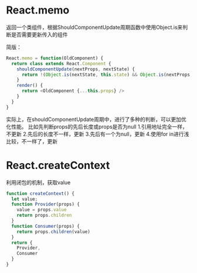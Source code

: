 # React.memo
返回一个类组件，根据ShouldComponentUpdate周期函数中使用Object.is来判断是否需要更新传入的组件

简版：
```js
React.memo = function(OldComponent) {
  return class extends React.Component {
    shouldComponentUpdate(nextProps, nextState) {
      return !(Object.is(nextState, this.state) && Object.is(nextProps, this.props))
    }
    render() {
      return <OldComponent {...this.props} />
    }
  }
}
```
实际上，在shouldComponentUpdate周期中，进行了多种的判断，可以更加优化性能。
比如先判断props的先后长度或props是否为null
1.引用地址完全一样，不更新
2.先后的长度不一样，更新
3.先后有一个为null，更新
4.使用for in进行浅比较，不一样了，更新



# React.createContext

利用闭包的机制，获取value

```js
function createContext() {
  let value;
  function Provider(props) {
    value = props.value
    return props.children
  }
  function Consumer(props) {
    return props.children(value)
  }
  return {
    Provider,
    Consumer
  }
}
```